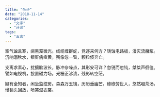 ```yaml
---
title: "杂诗"
date: "2018-11-14"
categories: 
  - "文字"
  - "诗词"
tags: 
  - "五古"
---
```


空气谧且寒，阒黑笼微光。线缆缠群蛇，竞逐来何方？锈蚀电路板，漫灭流赭浆。沉响溺秋水，银屏病疸黄。残像忽一瞥，颗粒倏奔亡。

支离求素心，扰攘脑波长。脉冲杂噪点，其形安可详？忽锐而忽钝，桀桀声徊徨。譬如电视机，投置磁力场。光栅正沸溃，残影转空茫。

疑有全知者，闲坐监控房。森森万玉镜，历历垂幽芒。碌碌劳世人，悠然啜茶汤。慢镜头回放，喷笑湿衣裳。

